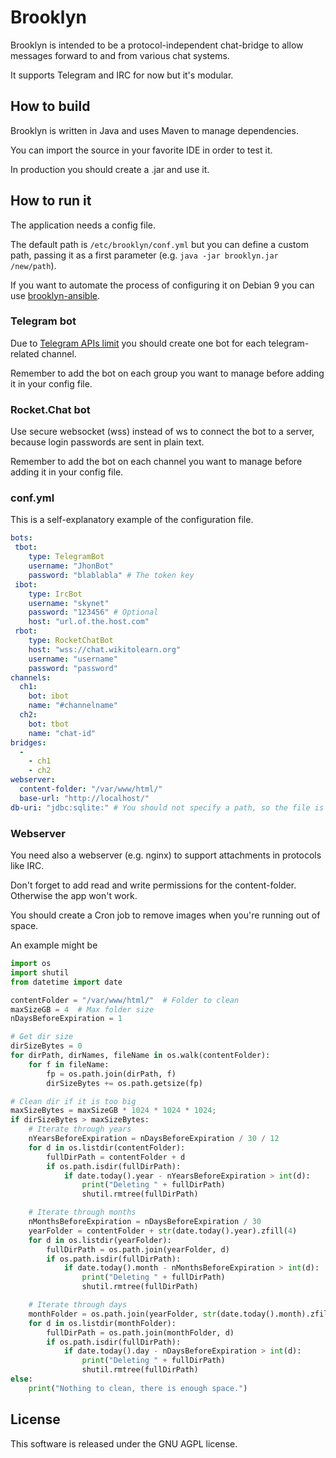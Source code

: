# Brooklyn

Brooklyn is intended to be a protocol-independent chat-bridge to allow messages forward to and from various chat systems.

It supports Telegram and IRC for now but it's modular.

## How to build

Brooklyn is written in Java and uses Maven to manage dependencies.

You can import the source in your favorite IDE in order to test it.

In production you should create a .jar and use it.

## How to run it

The application needs a config file.

The default path is `/etc/brooklyn/conf.yml` but you can define a custom path, passing it as a first parameter (e.g. `java -jar brooklyn.jar /new/path`).

If you want to automate the process of configuring it on Debian 9 you can use [brooklyn-ansible](https://github.com/Davide95/brooklyn-ansible/).

### Telegram bot

Due to [Telegram APIs limit](https://core.telegram.org/bots/faq#broadcasting-to-users)
you should create one bot for each telegram-related channel.

Remember to add the bot on each group you want to manage before adding it in your config file.

### Rocket.Chat bot

Use secure websocket (wss) instead of ws to connect the bot to a server,
because login passwords are sent in plain text.

Remember to add the bot on each channel you want to manage before adding it in your config file.


### conf.yml

This is a self-explanatory example of the configuration file.

```yaml
bots:
 tbot:
    type: TelegramBot
    username: "JhonBot"
    password: "blablabla" # The token key
 ibot:
    type: IrcBot
    username: "skynet"
    password: "123456" # Optional
    host: "url.of.the.host.com"
 rbot:
    type: RocketChatBot
    host: "wss://chat.wikitolearn.org"
    username: "username"
    password: "password"
channels:
  ch1:
    bot: ibot
    name: "#channelname"
  ch2:
    bot: tbot
    name: "chat-id"
bridges:
  -
    - ch1
    - ch2
webserver:
  content-folder: "/var/www/html/"
  base-url: "http://localhost/"
db-uri: "jdbc:sqlite:" # You should not specify a path, so the file is temporary.

```

### Webserver

You need also a webserver (e.g. nginx) to support attachments in protocols like IRC.

Don't forget to add read and write permissions for the content-folder.
Otherwise the app won't work.

You should create a Cron job to remove images when you're running out of space.

An example might be

```python
import os
import shutil
from datetime import date

contentFolder = "/var/www/html/"  # Folder to clean
maxSizeGB = 4  # Max folder size
nDaysBeforeExpiration = 1

# Get dir size
dirSizeBytes = 0
for dirPath, dirNames, fileName in os.walk(contentFolder):
    for f in fileName:
        fp = os.path.join(dirPath, f)
        dirSizeBytes += os.path.getsize(fp)

# Clean dir if it is too big
maxSizeBytes = maxSizeGB * 1024 * 1024 * 1024;
if dirSizeBytes > maxSizeBytes:
    # Iterate through years
    nYearsBeforeExpiration = nDaysBeforeExpiration / 30 / 12
    for d in os.listdir(contentFolder):
        fullDirPath = contentFolder + d
        if os.path.isdir(fullDirPath):
            if date.today().year - nYearsBeforeExpiration > int(d):
                print("Deleting " + fullDirPath)
                shutil.rmtree(fullDirPath)

    # Iterate through months
    nMonthsBeforeExpiration = nDaysBeforeExpiration / 30
    yearFolder = contentFolder + str(date.today().year).zfill(4)
    for d in os.listdir(yearFolder):
        fullDirPath = os.path.join(yearFolder, d)
        if os.path.isdir(fullDirPath):
            if date.today().month - nMonthsBeforeExpiration > int(d):
                print("Deleting " + fullDirPath)
                shutil.rmtree(fullDirPath)

    # Iterate through days
    monthFolder = os.path.join(yearFolder, str(date.today().month).zfill(2))
    for d in os.listdir(monthFolder):
        fullDirPath = os.path.join(monthFolder, d)
        if os.path.isdir(fullDirPath):
            if date.today().day - nDaysBeforeExpiration > int(d):
                print("Deleting " + fullDirPath)
                shutil.rmtree(fullDirPath)
else:
    print("Nothing to clean, there is enough space.")

```

## License

This software is released under the GNU AGPL license.
